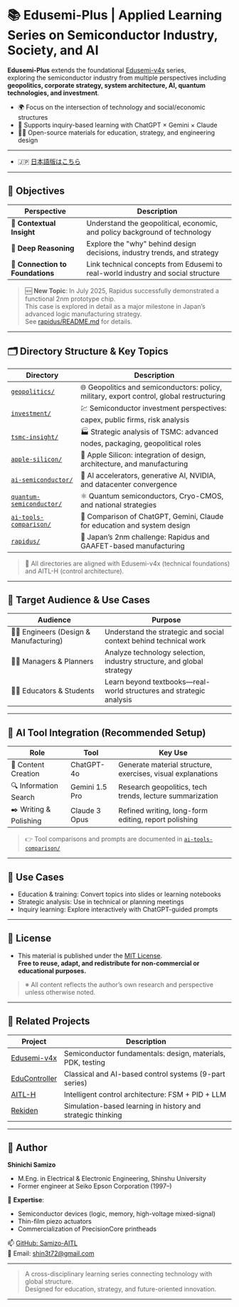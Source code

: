 # 📚 Edusemi-Plus | Applied Learning Series on Semiconductor Industry, Society, and AI

**Edusemi-Plus** extends the foundational [Edusemi-v4x](https://github.com/Samizo-AITL/Edusemi-v4x) series,  
exploring the semiconductor industry from multiple perspectives including **geopolitics, corporate strategy, system architecture, AI, quantum technologies, and investment**.

- 🌍 Focus on the intersection of technology and social/economic structures  
- 🧠 Supports inquiry-based learning with ChatGPT × Gemini × Claude  
- 🧑‍🏫 Open-source materials for education, strategy, and engineering design

---

- 🇯🇵 [日本語版はこちら](./README.md)

---

## 🎯 Objectives

| Perspective | Description |
|-------------|-------------|
| 🧭 **Contextual Insight** | Understand the geopolitical, economic, and policy background of technology |
| 🧠 **Deep Reasoning** | Explore the "why" behind design decisions, industry trends, and strategy |
| 🔄 **Connection to Foundations** | Link technical concepts from Edusemi to real-world industry and social structure |

> 🆕 **New Topic**: In July 2025, Rapidus successfully demonstrated a functional 2nm prototype chip.  
> This case is explored in detail as a major milestone in Japan’s advanced logic manufacturing strategy.  
> See [rapidus/README.md](./rapidus/README.md) for details.

---

## 🗂 Directory Structure & Key Topics

| Directory | Description |
|-----------|-------------|
| [`geopolitics/`](./geopolitics/) | 🌐 Geopolitics and semiconductors: policy, military, export control, global restructuring |
| [`investment/`](./investment/) | 💹 Semiconductor investment perspectives: capex, public firms, risk analysis |
| [`tsmc-insight/`](./tsmc-insight/) | 🏭 Strategic analysis of TSMC: advanced nodes, packaging, geopolitical roles |
| [`apple-silicon/`](./apple-silicon/) | 🍎 Apple Silicon: integration of design, architecture, and manufacturing |
| [`ai-semiconductor/`](./ai-semiconductor/) | 🤖 AI accelerators, generative AI, NVIDIA, and datacenter convergence |
| [`quantum-semiconductor/`](./quantum-semiconductor/) | ⚛️ Quantum semiconductors, Cryo-CMOS, and national strategies |
| [`ai-tools-comparison/`](./ai-tools-comparison/) | 🧠 Comparison of ChatGPT, Gemini, Claude for education and system design |
| [`rapidus/`](./rapidus/) | 🚀 Japan’s 2nm challenge: Rapidus and GAAFET-based manufacturing |

> 🔗 All directories are aligned with Edusemi-v4x (technical foundations) and AITL-H (control architecture).

---

## 👥 Target Audience & Use Cases

| Audience | Purpose |
|----------|---------|
| 🧑‍🔬 Engineers (Design & Manufacturing) | Understand the strategic and social context behind technical work |
| 🧑‍💼 Managers & Planners | Analyze technology selection, industry structure, and global strategy |
| 🧑‍🏫 Educators & Students | Learn beyond textbooks—real-world structures and strategic analysis |

---

## 🧠 AI Tool Integration (Recommended Setup)

| Role | Tool | Key Use |
|------|------|---------|
| 🧩 Content Creation | ChatGPT-4o | Generate material structure, exercises, visual explanations |
| 🔍 Information Search | Gemini 1.5 Pro | Research geopolitics, tech trends, lecture summarization |
| ✒️ Writing & Polishing | Claude 3 Opus | Refined writing, long-form editing, report polishing |

> 👉 Tool comparisons and prompts are documented in [`ai-tools-comparison/`](./ai-tools-comparison/)

---

## 🧩 Use Cases

- Education & training: Convert topics into slides or learning notebooks  
- Strategic analysis: Use in technical or planning meetings  
- Inquiry learning: Explore interactively with ChatGPT-guided prompts

---

## 📄 License

- This material is published under the [MIT License](https://opensource.org/licenses/MIT).  
  **Free to reuse, adapt, and redistribute for non-commercial or educational purposes.**

> ※ All content reflects the author’s own research and perspective unless otherwise noted.

---

## 🔗 Related Projects

| Project | Description |
|---------|-------------|
| [Edusemi-v4x](https://github.com/Samizo-AITL/Edusemi-v4x) | Semiconductor fundamentals: design, materials, PDK, testing |
| [EduController](https://github.com/Samizo-AITL/EduController) | Classical and AI-based control systems (9-part series) |
| [AITL-H](https://github.com/Samizo-AITL/AITL-H) | Intelligent control architecture: FSM + PID + LLM |
| [Rekiden](https://github.com/Samizo-AITL/Rekiden) | Simulation-based learning in history and strategic thinking |

---

## 👤 Author

**Shinichi Samizo**  
- M.Eng. in Electrical & Electronic Engineering, Shinshu University  
- Former engineer at Seiko Epson Corporation (1997–)

📌 **Expertise**:  
- Semiconductor devices (logic, memory, high-voltage mixed-signal)  
- Thin-film piezo actuators  
- Commercialization of PrecisionCore printheads

📫 [GitHub: Samizo-AITL](https://github.com/Samizo-AITL)  
📩 Email: [shin3t72@gmail.com](mailto:shin3t72@gmail.com)

---

> A cross-disciplinary learning series connecting technology with global structure.  
> Designed for education, strategy, and future-oriented innovation.

---
